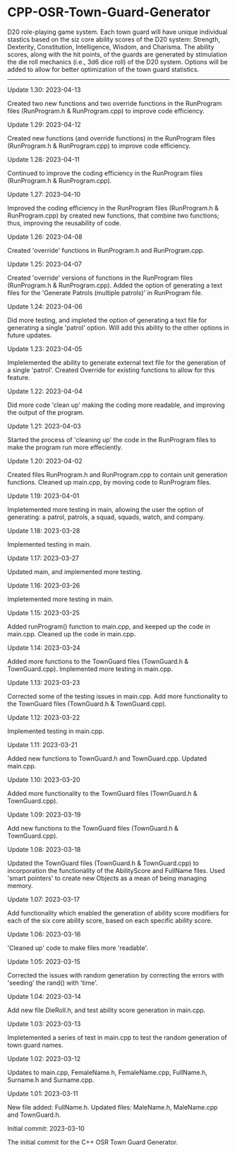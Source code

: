 # CPP-OSR-Town-Guard-Generator
D20 role-playing game system.  Each town guard will have unique individual stastics based on the siz core ability scores of the D20 system: Strength, Dexterity, Constitution, Intelligence, Wisdom, and Charisma.  The ability scores, along with the hit points, of the guards are generated by stimulation the die roll mechanics (i.e., 3d6 dice roll) of the D20 system.  Options will be added to allow for better optimization of the town guard statistics.

-----------------

Update 1.30: 2023-04-13

Created two new functions and two override functions in the RunProgram files (RunProgram.h & RunProgram.cpp) to improve code efficiency.



Update 1.29: 2023-04-12

Created new functions (and override functions) in the RunProgram files (RunProgram.h & RunProgram.cpp) to improve code efficiency.


Update 1.28: 2023-04-11

Continued to improve the coding efficiency in the RunProgram files (RunProgram.h & RunProgram.cpp).


Update 1.27: 2023-04-10

Improved the coding efficiency in the RunProgram files (RunProgram.h & RunProgram.cpp) by created new functions, that combine two functions; thus, improving the reusability of code.


Update 1.26: 2023-04-08

Created 'override' functions in RunProgram.h and RunProgram.cpp. 


Update 1.25: 2023-04-07

Created 'override' versions of functions in the RunProgram files (RunProgram.h & RunProgram.cpp).  Added the option of generating a text files for the 'Generate Patrols (multiple patrols)' in RunProgram file.


Update 1.24: 2023-04-06

Did more testing, and impleted the option of generating a text file for generating a single 'patrol' option.  Will add this ability to the other options in future updates.


Update 1.23: 2023-04-05

Implelemented the ability to generate external text file for the generation of a single 'patrol'.  Created Override for existing functions to allow for this feature.


Update 1.22: 2023-04-04

Did more code 'clean up' making the coding more readable, and improving the output of the program.


Update 1.21: 2023-04-03

Started the process of 'cleaning up' the code in the RunProgram files to make the program run more effeciently.


Update 1.20: 2023-04-02

Created files RunProgram.h and RunProgram.cpp to contain unit generation functions.  Cleaned up main.cpp, by moving code to RunProgram files.


Update 1.19: 2023-04-01

Impletemented more testing in main, allowing the user the option of generating: a patrol, patrols, a squad, squads, watch, and company.


Update 1.18: 2023-03-28

Implemented testing in main.


Update 1.17: 2023-03-27

Updated main, and implemented more testing.


Update 1.16: 2023-03-26

Impletemented more testing in main.


Update 1.15: 2023-03-25

Added runProgram() function to main.cpp, and keeped up the code in main.cpp.  Cleaned up the code in main.cpp.


Update 1.14: 2023-03-24

Added more functions to the TownGuard files (TownGuard.h & TownGuard.cpp).  Implemented more testing in main.cpp.


Update 1.13: 2023-03-23

Corrected some of the testing issues in main.cpp.  Add more functionality to the TownGuard files (TownGuard.h & TownGuard.cpp).


Update 1.12: 2023-03-22

Implemented testing in main.cpp.


Update 1.11: 2023-03-21

Added new functions to TownGuard.h and TownGuard.cpp.  Updated main.cpp.


Update 1.10: 2023-03-20

Added more functionality to the TownGuard files (TownGuard.h & TownGuard.cpp).


Update 1.09: 2023-03-19

Add new functions to the TownGuard files (TownGuard.h & TownGuard.cpp).


Update 1.08: 2023-03-18

Updated the TownGuard files (TownGuard.h & TownGuard.cpp) to incorporation the functionality of the AbilityScore and FullName files.  Used 'smart pointers' to create new Objects as a mean of being managing memory.


Update 1.07: 2023-03-17

Add functionality which enabled the generation of ability score modifiers for each of the six core ability score, based on each specific ability score.


Update 1.06: 2023-03-16

'Cleaned up' code to make files more 'readable'.


Update 1.05: 2023-03-15

Corrected the issues with random generation by correcting the errors with 'seeding' the rand() with 'time'.


Update 1.04: 2023-03-14

Add new file DieRoll.h, and test ability score generation in main.cpp.



Update 1.03: 2023-03-13

Impletemented a series of test in main.cpp to test the random generation of town guard names.


Update 1.02: 2023-03-12

Updates to main.cpp, FemaleName.h, FemaleName.cpp, FullName.h, Surname.h and Surname.cpp.


Update 1.01: 2023-03-11

New file added: FullName.h.  Updated files: MaleName.h, MaleName.cpp and TownGuard.h.


Initial commit: 2023-03-10

The initial commit for the C++ OSR Town Guard Generator.

